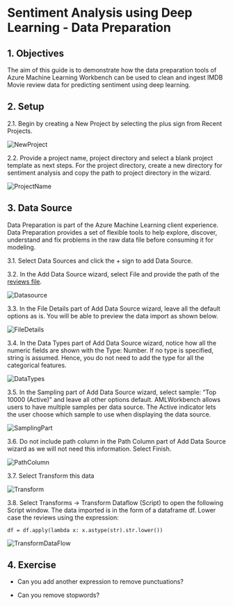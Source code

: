 
# Sentiment Analysis using Deep Learning - Data Preparation

## 1. Objectives

The aim of this guide is to demonstrate how the data preparation tools of Azure Machine Learning Workbench can be used to clean and ingest IMDB Movie review data for predicting sentiment using deep learning.

## 2. Setup

2.1. Begin by creating a New Project by selecting the plus sign from Recent Projects.

![NewProject](https://github.com/Azure/MachineLearningSamples-SentimentAnalysis/blob/master/Docs/Images/NewProject.png)

2.2. Provide a project name, project directory and select a blank project template as next steps. For the project directory, create a new directory for sentiment analysis and copy the path to project directory in the wizard.

![ProjectName](https://github.com/Azure/MachineLearningSamples-SentimentAnalysis/blob/master/Docs/Images/ProjectName.png)

## 3. Data Source

Data Preparation is part of the Azure Machine Learning client experience. Data Preparation provides a set of flexible tools to help explore, discover, understand and fix problems in the raw data file before consuming it for modeling.

3.1.	Select Data Sources and click the + sign to add Data Source.

3.2.	In the Add Data Source wizard, select File and provide the path of the [reviews file](https://github.com/Azure/MachineLearningSamples-SentimentAnalysis/blob/master/Data/sampleReviews.txt).

![Datasource](https://github.com/Azure/MachineLearningSamples-SentimentAnalysis/blob/master/Docs/Images/AddDataSource.png)

3.3. In the File Details part of Add Data Source wizard, leave all the default options as is. You will be able to preview the data import as shown below.

![FileDetails](https://github.com/Azure/MachineLearningSamples-SentimentAnalysis/blob/master/docs/Images/FileDetails.png)

3.4. In the Data Types part of Add Data Source wizard, notice how all the numeric fields are shown with the Type: Number. If no type is specified, string is assumed. Hence, you do not need to add the type for all the categorical features.

![DataTypes](https://github.com/Azure/MachineLearningSamples-SentimentAnalysis/blob/master/docs/Images/DataTypes.png)

3.5. In the Sampling part of Add Data Source wizard, select sample: “Top 10000 (Active)” and leave all other options default. AMLWorkbench allows users to have multiple samples per data source. The Active indicator lets the user choose which sample to use when displaying the data source.

![SamplingPart](https://github.com/Azure/MachineLearningSamples-SentimentAnalysis/blob/master/docs/Images/SamplingPart.png)

3.6. Do not include path column in the Path Column part of Add Data Source wizard as we will not need this information. Select Finish.

![PathColumn](https://github.com/Azure/MachineLearningSamples-SentimentAnalysis/blob/master/docs/Images/PathColumn.png)

3.7. Select Transform this data

![Transform](https://github.com/Azure/MachineLearningSamples-SentimentAnalysis/blob/master/docs/Images/Transform.png)

3.8. Select Transforms -> Transform Dataflow (Script) to open the following Script window. The data imported is in the form of a dataframe df. Lower case the reviews using the expression:

```
df = df.apply(lambda x: x.astype(str).str.lower())
```

![TransformDataFlow](https://github.com/Azure/MachineLearningSamples-SentimentAnalysis/blob/master/docs/Images/TransformDataflow.png)

## 4. Exercise

*	Can you add another expression to remove punctuations?

*	Can you remove stopwords?






